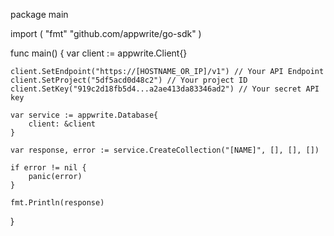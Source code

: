 package main

import (
    "fmt"
    "github.com/appwrite/go-sdk"
)

func main() {
    var client := appwrite.Client{}

    client.SetEndpoint("https://[HOSTNAME_OR_IP]/v1") // Your API Endpoint
    client.SetProject("5df5acd0d48c2") // Your project ID
    client.SetKey("919c2d18fb5d4...a2ae413da83346ad2") // Your secret API key

    var service := appwrite.Database{
        client: &client
    }

    var response, error := service.CreateCollection("[NAME]", [], [], [])

    if error != nil {
        panic(error)
    }

    fmt.Println(response)
}